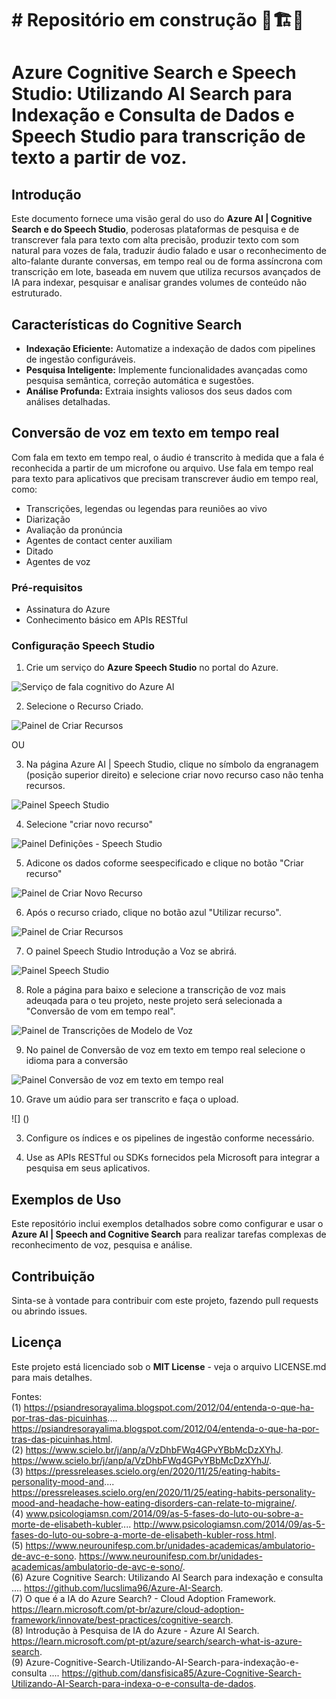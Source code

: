 # # Repositório em construção 🚧🏗️🚧

# Azure Cognitive Search e Speech Studio: Utilizando AI Search para Indexação e Consulta de Dados e Speech Studio para transcrição de texto a partir de voz.

## Introdução
Este documento fornece uma visão geral do uso do **Azure AI | Cognitive Search e do Speech Studio**, poderosas plataformas de pesquisa e de transcrever fala para texto com alta precisão, produzir texto com som natural para vozes de fala, traduzir áudio falado e usar o reconhecimento de alto-falante durante conversas, em tempo real ou de forma assíncrona com transcrição em lote, baseada em nuvem que utiliza recursos avançados de IA para indexar, pesquisar e analisar grandes volumes de conteúdo não estruturado.

## Características do Cognitive Search
- **Indexação Eficiente:** Automatize a indexação de dados com pipelines de ingestão configuráveis.
- **Pesquisa Inteligente:** Implemente funcionalidades avançadas como pesquisa semântica, correção automática e sugestões.
- **Análise Profunda:** Extraia insights valiosos dos seus dados com análises detalhadas.

## Conversão de voz em texto em tempo real
Com fala em texto em tempo real, o áudio é transcrito à medida que a fala é reconhecida a partir de um microfone ou arquivo. Use fala em tempo real para texto para aplicativos que precisam transcrever áudio em tempo real, como:

- Transcrições, legendas ou legendas para reuniões ao vivo
- Diarização
- Avaliação da pronúncia
- Agentes de contact center auxiliam
- Ditado
- Agentes de voz

### Pré-requisitos
- Assinatura do Azure
- Conhecimento básico em APIs RESTful

### Configuração Speech Studio
1. Crie um serviço do **Azure Speech Studio** no portal do Azure.

![Serviço de fala cognitivo do Azure AI](inputs/image/painel-SpeechCognitiveServices-AzureAI-SpeechStudio-MS.png)

2. Selecione o Recurso Criado.

![Painel de Criar Recursos](inputs/image/Painel-Recurso-Criar_Recurso_Voz.png)

OU

3. Na página Azure AI | Speech Studio, clique no símbolo da engranagem (posição superior direito) e selecione criar novo recurso caso não tenha recursos.

![Painel Speech Studio](inputs/image/painel-AzureAI-SpeechStudio-MS.png)

4. Selecione "criar novo recurso"

![Painel Definições - Speech Studio](inputs/image/Painel-Definicoes.png)

5. Adicone os dados coforme seespecificado e clique no botão "Criar recurso"

![Painel de Criar Novo Recurso](inputs/image/Painel-Recurso-Criar_Recurso_Voz.png)

6. Após o recurso criado, clique no botão azul "Utilizar recurso".

![Painel de Criar Recursos](inputs/image/Painel-Definicoes-nomeRecurso_Voz.png)

7. O painel Speech Studio Introdução a Voz se abrirá.

![Painel Speech Studio](inputs/image/painel-AzureAI-SpeechStudio-MS.png)

8. Role a página para baixo e selecione a transcrição de voz mais adeuqada para o teu projeto, neste projeto será selecionada a "Conversão de vom em tempo real". 

![Painel de Transcrições de Modelo de Voz](inputs/image/painel-transcricoesModeloDeVoz-SpeechStudio-MS.png)

9. No painel de Conversão de voz em texto em tempo real selecione o idioma para a conversão

![Painel Conversão de voz em texto em tempo real](inputs/image/painel-conversaoVozTextoTempoReal_US-SpeechStudio-MS.png)

10. Grave um aúdio para ser transcrito e faça o upload.

![]
()

3. Configure os índices e os pipelines de ingestão conforme necessário.

4. Use as APIs RESTful ou SDKs fornecidos pela Microsoft para integrar a pesquisa em seus aplicativos.

## Exemplos de Uso
Este repositório inclui exemplos detalhados sobre como configurar e usar o **Azure AI | Speech and Cognitive Search** para realizar tarefas complexas de reconhecimento de voz, pesquisa e análise.

## Contribuição
Sinta-se à vontade para contribuir com este projeto, fazendo pull requests ou abrindo issues.

## Licença 
Este projeto está licenciado sob o **MIT License** - veja o arquivo LICENSE.md para mais detalhes.

Fontes: <br>
(1) https://psiandresorayalima.blogspot.com/2012/04/entenda-o-que-ha-por-tras-das-picuinhas.... https://psiandresorayalima.blogspot.com/2012/04/entenda-o-que-ha-por-tras-das-picuinhas.html. <br>
(2) https://www.scielo.br/j/anp/a/VzDhbFWq4GPvYBbMcDzXYhJ. https://www.scielo.br/j/anp/a/VzDhbFWq4GPvYBbMcDzXYhJ/. <br>
(3) https://pressreleases.scielo.org/en/2020/11/25/eating-habits-personality-mood-and.... https://pressreleases.scielo.org/en/2020/11/25/eating-habits-personality-mood-and-headache-how-eating-disorders-can-relate-to-migraine/. <br>
(4) www.psicologiamsn.com/2014/09/as-5-fases-do-luto-ou-sobre-a-morte-de-elisabeth-kubler.... http://www.psicologiamsn.com/2014/09/as-5-fases-do-luto-ou-sobre-a-morte-de-elisabeth-kubler-ross.html. <br>
(5) https://www.neurounifesp.com.br/unidades-academicas/ambulatorio-de-avc-e-sono. https://www.neurounifesp.com.br/unidades-academicas/ambulatorio-de-avc-e-sono/. <br>
(6) Azure Cognitive Search: Utilizando AI Search para indexação e consulta .... https://github.com/lucslima96/Azure-AI-Search. <br>
(7) O que é a IA do Azure Search? - Cloud Adoption Framework. https://learn.microsoft.com/pt-br/azure/cloud-adoption-framework/innovate/best-practices/cognitive-search. <br>
(8) Introdução à Pesquisa de IA do Azure - Azure AI Search. https://learn.microsoft.com/pt-pt/azure/search/search-what-is-azure-search. <br>
(9) Azure-Cognitive-Search-Utilizando-AI-Search-para-indexação-e-consulta .... https://github.com/dansfisica85/Azure-Cognitive-Search-Utilizando-AI-Search-para-indexa-o-e-consulta-de-dados. <br>
